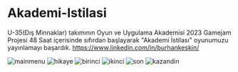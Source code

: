 # Akademi-Istilasi
U-35(Dış Minnaklar) takımının Oyun ve Uygulama Akademisi 2023 Gamejam Projesi
48 Saat içerisinde sıfırdan başlayarak "Akademi İstilası" oyunumuzu yayınlamayı başardık.
https://www.linkedin.com/in/burhankeskin/

![mainmenu](https://user-images.githubusercontent.com/91319092/230799784-358ada4b-da4d-4b75-b055-8115a106f0c8.png)
![hikaye](https://user-images.githubusercontent.com/91319092/230799780-4f38ea43-f1c0-4b49-9a8a-7ba695d20ff2.png)
![birinci](https://user-images.githubusercontent.com/91319092/230799779-6c685620-5583-494f-a74e-7a6d6f42a160.png)
![ikinci](https://user-images.githubusercontent.com/91319092/230799782-388e0484-6a88-4f82-95d0-a19c57102709.png)
![son](https://user-images.githubusercontent.com/91319092/230799777-3b7246f4-ed7a-48a3-ac49-38a6dce84142.png)
![kazandin](https://user-images.githubusercontent.com/91319092/230799783-ded7242f-4a8b-405d-9dad-d7914f7bfd32.png)

